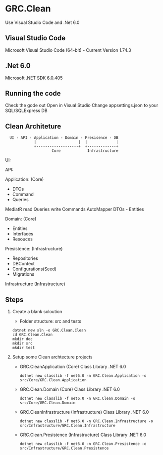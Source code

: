 # GRC.Clean
 Use Visual Studio Code and .Net 6.0

## Visual Studio Code
 Microsoft Visual Studio Code (64-bit) - Current
 Version 1.74.3

## .Net 6.0
 Microsoft .NET SDK 6.0.405

## Running the code
 Check the gode out
 Open in Visual Studio
 Change appsettings.json to your SQL/SQLExpress DB


 ## Clean Architeture

``` 
  UI - API - Application - Domain - Presisence - DB
             |                   |  |             |
             +-------------------+  +-------------+
                     Core            Infrastructure
```
  UI:

  API:

  Application: (Core)
  - DTOs
  - Command
  - Queries

  MediatR
  read Queries
  write Commands
  AutoMapper
  DTOs - Entities

  Domain: (Core)
  - Entities
  - Interfaces
  - Resouces

  Presistence: (Infrastructure)
  - Repositories
  - DBContext
  - Configurations(Seed)
  - Migrations

  Infrastructure (Infrastructure)


 ## Steps

 1. Create a blank soloution
    - Folder structure: src and tests
    ```
    dotnet new sln -o GRC.Clean.Clean
    cd GRC.Clean.Clean
    mkdir doc
    mkdir src
    mkdir test
    ```    

 2. Setup some Clean archtecture projects
    - GRC.CleanApplication (Core)
       Class Library .NET 6.0
       ```
       dotnet new classlib -f net6.0 -n GRC.Clean.Application -o src/Core/GRC.Clean.Application
       ```
    - GRC.Clean.Domain (Core)
       Class Library .NET 6.0
       ```
       dotnet new classlib -f net6.0 -n GRC.Clean.Domain -o src/Core/GRC.Clean.Domain
       ```       
    - GRC.CleanInfrastructure (Infrastructure)
       Class Library .NET 6.0
       ```
       dotnet new classlib -f net6.0 -n GRC.Clean.Infrastructure -o src/Infrastructure/GRC.Clean.Infrastructure
       ```              
    - GRC.Clean.Presistence (Infrastructure)
       Class Library .NET 6.0
       ```
       dotnet new classlib -f net6.0 -n GRC.Clean.Presistence -o src/Infrastructure/GRC.Clean.Presistence
       ```      
